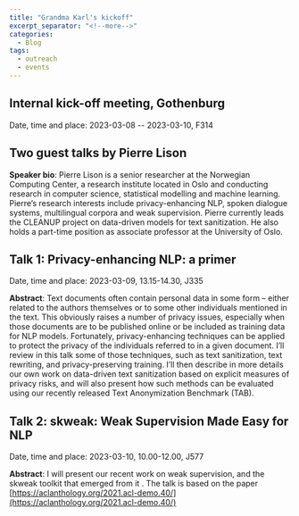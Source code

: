 ```yaml
---
title: "Grandma Karl's kickoff"
excerpt_separator: "<!--more-->"
categories:
  - Blog
tags:
  - outreach
  - events
---
```


## Internal kick-off meeting, Gothenburg

Date, time and place: 2023-03-08 -- 2023-03-10, F314


## Two guest talks by Pierre Lison

**Speaker bio**: Pierre Lison is a senior researcher at the Norwegian Computing Center, a research institute located in Oslo and conducting research in computer science, statistical modelling and machine learning. Pierre’s research interests include privacy-enhancing NLP, spoken dialogue systems, multilingual corpora and weak supervision. Pierre currently leads the CLEANUP project on data-driven models for text sanitization. He also holds a part-time position as associate professor at the University of Oslo.

## Talk 1: Privacy-enhancing NLP: a primer

Date, time and place: 2023-03-09, 13.15-14.30, J335

**Abstract**: Text documents often contain personal data in some form – either related to the authors themselves or to some other individuals mentioned in the text. This obviously raises a number of privacy issues, especially when those documents are to be published online or be included as training data for NLP models. Fortunately, privacy-enhancing techniques can be applied to protect the privacy of the individuals referred to in a given document. I’ll review in this talk some of those techniques, such as text sanitization, text rewriting, and privacy-preserving training. I’ll then describe in more details our own work on data-driven text sanitization based on explicit measures of privacy risks, and will also present how such methods can be evaluated using our recently released Text Anonymization Benchmark (TAB).

## Talk 2: skweak: Weak Supervision Made Easy for NLP

Date, time and place: 2023-03-10, 10.00-12.00, J577

**Abstract**: I will present our recent work on weak supervision, and the skweak toolkit that emerged from it . The talk is based on the paper [https://aclanthology.org/2021.acl-demo.40/](https://aclanthology.org/2021.acl-demo.40/)




